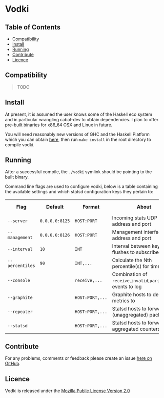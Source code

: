 
Vodki
=====

Table of Contents
-----------------

* [Compatibility](#compatibility)
* [Install](#install)
* [Running](#running)
* [Contribute](#contribute)
* [Licence](#licence)


<a name="compatibility" />

Compatibility
-------------

> TODO


<a name="install" />

Install
-------

At present, it is assumed the user knows some of the Haskell eco system and
in particular wrangling cabal-dev to obtain dependencies. I plan to offer pre-built binaries for x86_64 OSX and Linux in future.

You will need reasonably new versions of GHC and the Haskell Platform which
you can obtain [here](http://www.haskell.org/platform/), then run `make install` in the root directory to compile vodki.


<a name="running">

Running
-------

After a successful compile, the `./vodki` symlink should be pointing to the built binary.

Command line flags are used to configure vodki, below is a table containing
the available settings and which statsd configuration keys they pertain to:

<table width="100%">

  <tr>
    <th>Flag</th>
    <th>Default</th>
    <th>Format</th>
    <th>About</th>
    <th>Statsd Equivalent</th>
  </tr>

  <tr>
    <td><code>--server</code></td>
    <td><code>0.0.0.0:8125</code></td>
    <td><code>HOST:PORT</code></td>
    <td>Incoming stats UDP address and port</td>
    <td><code>address</code>, <code>port</code></td>
  </tr>

   <tr>
    <td><code>--management</code></td>
    <td><code>0.0.0.0:8126</code></td>
    <td><code>HOST:PORT</code></td>
    <td>Management interface TCP address and port</td>
    <td><code>mgmt_address</code>, <code>mgmt_port</code></td>
  </tr>

   <tr>
    <td><code>--interval</code></td>
    <td><code>10</code></td>
    <td><code>INT</code></td>
    <td>Interval between key flushes to subscribed sinks</td>
    <td><code>flushInterval</code></td>
  </tr>

   <tr>
    <td><code>--percentiles</code></td>
    <td><code>90</code></td>
    <td><code>INT,...</code></td>
    <td>Calculate the Nth percentile(s) for timers</td>
    <td><code>percentThreshold</code></td>
  </tr>

   <tr>
    <td><code>--console</code></td>
    <td></td>
    <td><code>receive,...</code></td>
    <td>Combination of <code>receive</code>,<code>invalid</code>,<code>parse</code>,<code>flush</code> events to log</td>
    <td><code>debug</code>, <code>dumpMessages</code></td>
  </tr>

   <tr>
    <td><code>--graphite</code></td>
    <td></td>
    <td><code>HOST:PORT,...</code></td>
    <td>Graphite hosts to deliver metrics to</td>
    <td><code>graphiteHost</code>, <code>graphitePort</code></td>
  </tr>

  <tr>
    <td><code>--repeater</code></td>
    <td></td>
    <td><code>HOST:PORT,...</code></td>
    <td>Statsd hosts to forward raw (unaggregated) packets to</td>
    <td><code>repeater</code></td>
  </tr>

  <tr>
    <td><code>--statsd</code></td>
    <td></td>
    <td><code>HOST:PORT,...</code></td>
    <td>Statsd hosts to forward aggregated counters to</td>
    <td><code>backends</code></td>
  </tr>

</table>

<a name="contribute" />

Contribute
----------

For any problems, comments or feedback please create an issue [here on GitHub](github.com/brendanhay/vodki/issues).


<a name="licence" />

Licence
-------

Vodki is released under the [Mozilla Public License Version 2.0](http://www.mozilla.org/MPL/)
